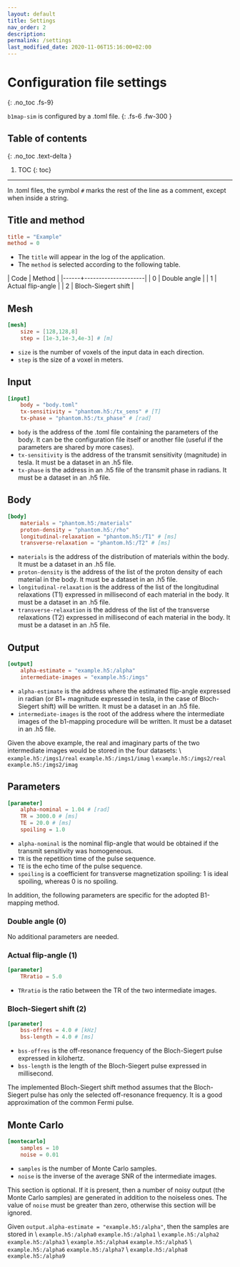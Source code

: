 ```yaml
---
layout: default
title: Settings
nav_order: 2
description:
permalink: /settings
last_modified_date: 2020-11-06T15:16:00+02:00
---
```


# Configuration file settings
{: .no_toc .fs-9}

```b1map-sim``` is configured by a .toml file.
{: .fs-6 .fw-300 }

## Table of contents
{: .no_toc .text-delta }

1. TOC
{: toc}

---

In .toml files, the symbol ```#``` marks the rest of the line as a comment, except when inside a string.

## Title and method

```toml
title = "Example"
method = 0
```

- The ```title``` will appear in the log of the application.
- The ```method``` is selected according to the following table.

| Code | Method              |
|------+---------------------|
| 0    | Double angle        |
| 1    | Actual flip-angle   |
| 2    | Bloch-Siegert shift |

## Mesh

```toml
[mesh]
    size = [128,128,8]
    step = [1e-3,1e-3,4e-3] # [m]
```

- ```size``` is the number of voxels of the input data in each direction.
- ```step``` is the size of a voxel in meters.

## Input

```toml
[input]
    body = "body.toml"
    tx-sensitivity = "phantom.h5:/tx_sens" # [T]
    tx-phase = "phantom.h5:/tx_phase" # [rad]
```

- ```body``` is the address of the .toml file containing the parameters of the body. It can be the configuration file itself or another file (useful if the parameters are shared by more cases).
- ```tx-sensitivity``` is the address of the transmit sensitivity (magnitude) in tesla. It must be a dataset in an .h5 file.
- ```tx-phase``` is the address in an .h5 file of the transmit phase in radians. It must be a dataset in an .h5 file.

## Body

```toml
[body]
    materials = "phantom.h5:/materials"
    proton-density = "phantom.h5:/rho"
    longitudinal-relaxation = "phantom.h5:/T1" # [ms]
    transverse-relaxation = "phantom.h5:/T2" # [ms]
```

- ```materials``` is the address of the distribution of materials within the body. It must be a dataset in an .h5 file.
- ```proton-density``` is the address of the list of the proton density of each material in the body. It must be a dataset in an .h5 file.
- ```longitudinal-relaxation``` is the address of the list of the longitudinal relaxations (T1) expressed in millisecond of each material in the body. It must be a dataset in an .h5 file.
- ```transverse-relaxation``` is the address of the list of the transverse relaxations (T2) expressed in millisecond of each material in the body. It must be a dataset in an .h5 file.

## Output

```toml
[output]
    alpha-estimate = "example.h5:/alpha"
    intermediate-images = "example.h5:/imgs"
```

- ```alpha-estimate``` is the address where the estimated flip-angle expressed in radian (or B1+ magnitude expressed in tesla, in the case of Bloch-Siegert shift) will be written. It must be a dataset in an .h5 file.
- ```intermediate-images``` is the root of the address where the intermediate images of the b1-mapping procedure will be written. It must be a dataset in an .h5 file.

Given the above example, the real and imaginary parts of the two intermediate images would be stored in the four datasets: \\
```example.h5:/imgs1/real``` ```example.h5:/imgs1/imag``` \\
```example.h5:/imgs2/real``` ```example.h5:/imgs2/imag```

## Parameters

```toml
[parameter]
    alpha-nominal = 1.04 # [rad]
    TR = 3000.0 # [ms]
    TE = 20.0 # [ms]
    spoiling = 1.0
```

- ```alpha-nominal``` is the nominal flip-angle that would be obtained if the transmit sensitivity was homogeneous.
- ```TR``` is the repetition time of the pulse sequence.
- ```TE``` is the echo time of the pulse sequence.
- ```spoiling``` is a coefficient for transverse magnetization spoiling: 1 is ideal spoiling, whereas 0 is no spoiling.

In addition, the following parameters are specific for the adopted B1-mapping method.

### Double angle (0)

No additional parameters are needed.

### Actual flip-angle (1)

```toml
[parameter]
    TRratio = 5.0
```

- ```TRratio``` is the ratio between the TR of the two intermediate images.

### Bloch-Siegert shift (2)

```toml
[parameter]
    bss-offres = 4.0 # [kHz]
    bss-length = 4.0 # [ms]
```

- ```bss-offres``` is the off-resonance frequency of the Bloch-Siegert pulse expressed in kilohertz.
- ```bss-length``` is the length of the Bloch-Siegert pulse expressed in millisecond.

The implemented Bloch-Siegert shift method assumes that the Bloch-Siegert pulse has only the selected off-resonance frequency. It is a good approximation of the common Fermi pulse.

## Monte Carlo

```toml
[montecarlo]
    samples = 10
    noise = 0.01
```

- ```samples``` is the number of Monte Carlo samples.
- ```noise``` is the inverse of the average SNR of the intermediate images.

This section is optional. If it is present, then a number of noisy output (the Monte Carlo samples) are generated in addition to the noiseless ones.
The value of ```noise``` must be greater than zero, otherwise this section will be ignored.

Given ```output.alpha-estimate = "example.h5:/alpha"```, then the samples are stored in \\
```example.h5:/alpha0``` ```example.h5:/alpha1``` \\
```example.h5:/alpha2``` ```example.h5:/alpha3``` \\
```example.h5:/alpha4``` ```example.h5:/alpha5``` \\
```example.h5:/alpha6``` ```example.h5:/alpha7``` \\
```example.h5:/alpha8``` ```example.h5:/alpha9```

